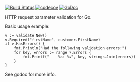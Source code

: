 [![Build Status](https://travis-ci.org/zgoat/validate.svg?branch=master)](https://travis-ci.org/zgoat/validate)
[![codecov](https://codecov.io/gh/zgoat/validate/branch/master/graph/badge.svg?token=n0k8YjbQOL)](https://codecov.io/gh/zgoat/validate)
[![GoDoc](https://godoc.org/github.com/zgoat/validate?status.svg)](https://godoc.org/github.com/zgoat/validate)

HTTP request parameter validation for Go.

Basic usage example:

	v := validate.New()
	v.Required("firstName", customer.FirstName)
	if v.HasErrors() {
		fmt.Println("Had the following validation errors:")
		for key, errors := range v.Errors {
			fmt.Printf("    %s: %s", key, strings.Join(errors))
		}
	}

See godoc for more info.
